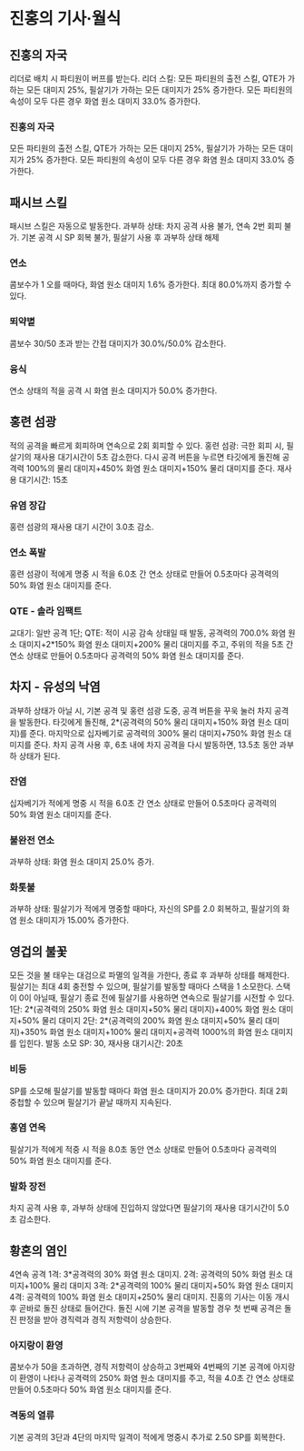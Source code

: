# 진홍의 기사·월식

## 진홍의 자국

리더로 배치 시 파티원이 버프를 받는다.
리더 스킬: 모든 파티원의 출전 스킬, QTE가 가하는 모든 대미지 25%, 필살기가 가하는 모든 대미지가 25% 증가한다. 모든 파티원의 속성이 모두 다른 경우 화염 원소 대미지 33.0% 증가한다.

### 진홍의 자국

모든 파티원의 출전 스킬, QTE가 가하는 모든 대미지 25%, 필살기가 가하는 모든 대미지가 25% 증가한다. 모든 파티원의 속성이 모두 다른 경우 화염 원소 대미지 33.0% 증가한다.

## 패시브 스킬

패시브 스킬은 자동으로 발동한다.
과부하 상태: 차지 공격 사용 불가, 연속 2번 회피 불가. 기본 공격 시 SP 회복 불가, 필살기 사용 후 과부하 상태 해제

### 연소

콤보수가 1 오를 때마다, 화염 원소 대미지 1.6% 증가한다. 최대 80.0%까지 증가할 수 있다.

### 뙤약볕

콤보수 30/50 초과
받는 간접 대미지가 30.0%/50.0% 감소한다.

### 융식

연소 상태의 적을 공격 시 화염 원소 대미지가 50.0% 증가한다.

## 홍련 섬광

적의 공격을 빠르게 회피하며 연속으로 2회 회피할 수 있다.
홍련 섬광: 극한 회피 시, 필살기의 재사용 대기시간이 5초 감소한다. 다시 공격 버튼을 누르면 타깃에게 돌진해 공격력 100%의 물리 대미지+450% 화염 원소 대미지+150% 물리 대미지를 준다. 재사용 대기시간: 15초

### 유염 장갑

홍련 섬광의 재사용 대기 시간이 3.0초 감소.

### 연소 폭발

홍련 섬광이 적에게 명중 시 적을 6.0초 간 연소 상태로 만들어 0.5초마다 공격력의 50% 화염 원소 대미지를 준다.

### QTE - 솔라 임팩트

교대기: 일반 공격 1단; QTE: 적이 시공 감속 상태일 때 발동, 공격력의 700.0% 화염 원소 대미지+2\*150% 화염 원소 대미지+200% 물리 대미지를 주고, 주위의 적을 5초 간 연소 상태로 만들어 0.5초마다 공격력의 50% 화염 원소 대미지를 준다.

## 차지 - 유성의 낙염

과부하 상태가 아닐 시, 기본 공격 및 홍련 섬광 도중, 공격 버튼을 꾸욱 눌러 차지 공격을 발동한다.
타깃에게 돌진해, 2\*(공격력의 50% 물리 대미지+150% 화염 원소 대미지)를 준다. 마지막으로 십자베기로 공격력의 300% 물리 대미지+750% 화염 원소 대미지를 준다.
차지 공격 사용 후, 6초 내에 차지 공격을 다시 발동하면, 13.5초 동안 과부하 상태가 된다.

### 잔염

십자베기가 적에게 명중 시 적을 6.0초 간 연소 상태로 만들어 0.5초마다 공격력의 50% 화염 원소 대미지를 준다.

### 불완전 연소

과부하 상태: 화염 원소 대미지 25.0% 증가.

### 화톳불

과부하 상태: 필살기가 적에게 명중할 때마다, 자신의 SP를 2.0 회복하고, 필살기의 화염 원소 대미지가 15.00% 증가한다.

## 영겁의 불꽃

모든 것을 불 태우는 대검으로 파멸의 일격을 가한다, 종료 후 과부하 상태를 해제한다.
필살기는 최대 4회 충전할 수 있으며, 필살기를 발동할 때마다 스택을 1 소모한다. 스택이 0이 아닐때, 필살기 종료 전에 필살기를 사용하면 연속으로 필살기를 시전할 수 있다.
1단: 2\*(공격력의 250% 화염 원소 대미지+50% 물리 대미지)+400% 화염 원소 대미지+50% 물리 대미지
2단: 2\*(공격력의 200% 화염 원소 대미지+50% 물리 대미지)+350% 화염 원소 대미지+100% 물리 대미지+공격력 1000%의 화염 원소 대미지를 입힌다.
발동 소모 SP: 30, 재사용 대기시간: 20초

### 비등

SP를 소모해 필살기를 발동할 때마다 화염 원소 대미지가 20.0% 증가한다. 최대 2회 중첩할 수 있으며 필살기가 끝날 때까지 지속된다.

### 홍염 연옥

필살기가 적에게 적중 시 적을 8.0초 동안 연소 상태로 만들어 0.5초마다 공격력의 50% 화염 원소 대미지를 준다.

### 발화 장전

차지 공격 사용 후, 과부하 상태에 진입하지 않았다면 필살기의 재사용 대기시간이 5.0초 감소한다.

## 황혼의 염인

4연속 공격
1격: 3\*공격력의 30% 화염 원소 대미지.
2격: 공격력의 50% 화염 원소 대미지+100% 물리 대미지
3격: 2\*공격력의 100% 물리 대미지+50% 화염 원소 대미지
4격: 공격력의 100% 화염 원소 대미지+250% 물리 대미지.
진홍의 기사는 이동 개시 후 곧바로 돌진 상태로 들어간다. 돌진 시에 기본 공격을 발동할 경우 첫 번째 공격은 돌진 판정을 받아 경직력과 경직 저항력이 상승한다.

### 아지랑이 환영

콤보수가 50을 초과하면, 경직 저항력이 상승하고 3번째와 4번째의 기본 공격에 아지랑이 환영이 나타나 공격력의 250% 화염 원소 대미지를 주고, 적을 4.0초 간 연소 상태로 만들어 0.5초마다 50% 화염 원소 대미지를 준다.

### 격동의 열류

기본 공격의 3단과 4단의 마지막 일격이 적에게 명중시 추가로 2.50 SP를 회복한다.
